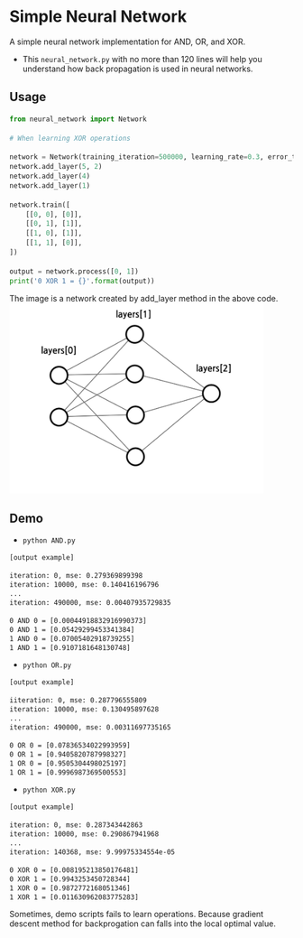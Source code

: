 # Simple Neural Network

A simple neural network implementation for AND, OR, and XOR.

- This `neural_network.py` with no more than 120 lines will help you understand how back propagation is used in neural networks.

## Usage

```python
from neural_network import Network

# When learning XOR operations

network = Network(training_iteration=500000, learning_rate=0.3, error_threshold=0.0001)
network.add_layer(5, 2)
network.add_layer(4)
network.add_layer(1)

network.train([
    [[0, 0], [0]],
    [[0, 1], [1]],
    [[1, 0], [1]],
    [[1, 1], [0]],
])

output = network.process([0, 1])
print('0 XOR 1 = {}'.format(output))
```

The image is a network created by add_layer method in the above code.
<img src="example-network.png?raw=true" width="450">

## Demo

- `python AND.py`
```
[output example]

iteration: 0, mse: 0.279369899398
iteration: 10000, mse: 0.140416196796
...
iteration: 490000, mse: 0.00407935729835

0 AND 0 = [0.00044918832916990373]
0 AND 1 = [0.05429299453341384]
1 AND 0 = [0.07005402918739255]
1 AND 1 = [0.9107181648130748]
```

- `python OR.py`
```
[output example]

iiteration: 0, mse: 0.287796555809
iteration: 10000, mse: 0.130495897628
...
iteration: 490000, mse: 0.00311697735165

0 OR 0 = [0.07836534022993959]
0 OR 1 = [0.9405820787998327]
1 OR 0 = [0.9505304498025197]
1 OR 1 = [0.9996987369500553]
```

- `python XOR.py`
```
[output example]

iteration: 0, mse: 0.287343442863
iteration: 10000, mse: 0.290867941968
...
iteration: 140368, mse: 9.99975334554e-05

0 XOR 0 = [0.008195213850176481]
0 XOR 1 = [0.9943253450728344]
1 XOR 0 = [0.9872772168051346]
1 XOR 1 = [0.011630962083775283]

```

Sometimes, demo scripts fails to learn operations. Because gradient descent method for backprogation can falls into the local optimal value.
